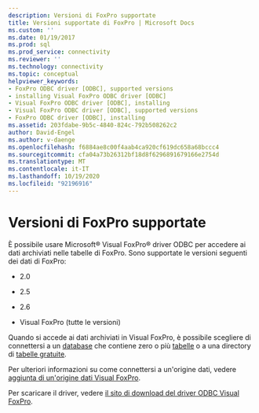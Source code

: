 ```yaml
---
description: Versioni di FoxPro supportate
title: Versioni supportate di FoxPro | Microsoft Docs
ms.custom: ''
ms.date: 01/19/2017
ms.prod: sql
ms.prod_service: connectivity
ms.reviewer: ''
ms.technology: connectivity
ms.topic: conceptual
helpviewer_keywords:
- FoxPro ODBC driver [ODBC], supported versions
- installing Visual FoxPro ODBC driver [ODBC]
- Visual FoxPro ODBC driver [ODBC], installing
- Visual FoxPro ODBC driver [ODBC], supported versions
- FoxPro ODBC driver [ODBC], installing
ms.assetid: 203fdabe-9b5c-4840-824c-792b508262c2
author: David-Engel
ms.author: v-daenge
ms.openlocfilehash: f6884ae8c00f4aab4ca920cf619dc658a68bccc4
ms.sourcegitcommit: cfa04a73b26312bf18d8f6296891679166e2754d
ms.translationtype: MT
ms.contentlocale: it-IT
ms.lasthandoff: 10/19/2020
ms.locfileid: "92196916"
---
```

# <a name="supported-versions-of-foxpro"></a>Versioni di FoxPro supportate
È possibile usare Microsoft® Visual FoxPro® driver ODBC per accedere ai dati archiviati nelle tabelle di FoxPro. Sono supportate le versioni seguenti dei dati di FoxPro:  
  
-   2.0  
  
-   2.5  
  
-   2.6  
  
-   Visual FoxPro (tutte le versioni)  
  
 Quando si accede ai dati archiviati in Visual FoxPro, è possibile scegliere di connettersi a un [database](../../odbc/microsoft/visual-foxpro-terminology.md) che contiene zero o più [tabelle](../../odbc/microsoft/visual-foxpro-terminology.md) o a una directory di [tabelle gratuite](../../odbc/microsoft/visual-foxpro-terminology.md).  
  
 Per ulteriori informazioni su come connettersi a un'origine dati, vedere [aggiunta di un'origine dati Visual FoxPro](../../odbc/microsoft/adding-a-visual-foxpro-data-source.md).  
  
 Per scaricare il driver, vedere [il sito di download del driver ODBC Visual FoxPro](/previous-versions/visualstudio/foxpro/mt490121(v=msdn.10)).